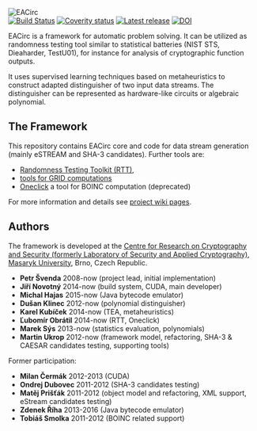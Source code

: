 ![EACirc](https://raw.githubusercontent.com/wiki/petrs/EACirc/img/logo-home.png)  
[![Build Status](https://travis-ci.org/crocs-muni/eacirc.svg?branch=master)](https://travis-ci.org/crocs-muni/eacirc) [![Coverity status](https://scan.coverity.com/projects/7192/badge.svg)](https://scan.coverity.com/projects/crocs-muni-eacirc)
[![Latest release](https://img.shields.io/github/release/crocs-muni/EACirc.svg)](https://github.com/crocs-muni/EACirc/releases/latest)
[![DOI](https://zenodo.org/badge/DOI/10.5281/zenodo.160808.svg)](https://doi.org/10.5281/zenodo.160808)

EACirc is a framework for automatic problem solving. It can be utilized as randomness testing tool similar to statistical batteries (NIST STS, Dieaharder, TestU01), for instance for analysis of cryptographic function outputs.

It uses supervised learning techniques based on metaheuristics to construct adapted distinguisher of two input data streams. The distinguisher can be represented as hardware-like circuits or algebraic polynomial. 

## The Framework

This repository contains EACirc core and code for data stream generation (mainly eSTREAM and SHA-3 candidates).
Further tools are:
* [Randomness Testing Toolkit (RTT)](https://github.com/crocs-muni/randomness-testing-toolkit),
* [tools for GRID computations](https://github.com/crocs-muni/eacirc-utils)
* [Oneclick](https://github.com/crocs-muni/oneclick) a tool for BOINC computation (deprecated)

For more information and details see [project wiki pages](http://github.com/petrs/EACirc/wiki/Home).

## Authors
The framework is developed at the [Centre for Research on Cryptography and Security (formerly Laboratory of Security and Applied Cryptography)](https://www.fi.muni.cz/research/crocs/), [Masaryk University](http://www.muni.cz/), Brno, Czech Republic.

* **Petr Švenda** 2008-now (project lead, initial implementation)
* **Jiří Novotný** 2014-now (build system, CUDA, main developer)
* **Michal Hajas** 2015-now (Java bytecode emulator)
* **Dušan Klinec** 2012-now (polynomial distinguisher)
* **Karel Kubíček** 2014-now (TEA, metaheuristics)
* **Ľubomír Obrátil** 2014-now (RTT, Oneclick)
* **Marek Sýs** 2013-now (statistics evaluation, polynomials)
* **Martin Ukrop** 2012-now (framework model, refactoring, SHA-3 & CAESAR candidates testing, supporting tools)

Former participation:
* **Milan Čermák** 2012-2013 (CUDA)
* **Ondrej Dubovec** 2011-2012 (SHA-3 candidates testing)
* **Matěj Prišťák** 2011-2012 (object model and refactoring, XML support, eStream candidates testing)
* **Zdenek Říha** 2013-2016 (Java bytecode emulator)
* **Tobiáš Smolka** 2011-2012 (BOINC related support)

 

